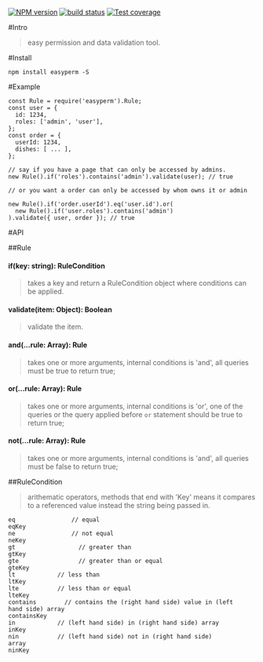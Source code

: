 [![NPM version][npm-image]][npm-url]
[![build status][travis-image]][travis-url]
[![Test coverage][coveralls-image]][coveralls-url]

#Intro

> easy permission and data validation tool.

#Install

`npm install easyperm -S`

#Example

```
const Rule = require('easyperm').Rule;
const user = {
  id: 1234,
  roles: ['admin', 'user'],
};
const order = {
  userId: 1234,
  dishes: [ ... ],
};

// say if you have a page that can only be accessed by admins.
new Rule().if('roles').contains('admin').validate(user); // true

// or you want a order can only be accessed by whom owns it or admin

new Rule().if('order.userId').eq('user.id').or(
  new Rule().if('user.roles').contains('admin')
).validate({ user, order }); // true

```

#API

##Rule

#### if(key: string): RuleCondition
> takes a key and return a RuleCondition object where conditions can be applied.

#### validate(item: Object): Boolean
> validate the item.

#### and(...rule: Array<Rule>): Rule
> takes one or more arguments, internal conditions is 'and', all queries must be true to return true;

#### or(...rule: Array<Rule>): Rule
> takes one or more arguments, internal conditions is 'or', one of the queries or the query applied before `or` statement should be true to return true;


#### not(...rule: Array<Rule>): Rule
> takes one or more arguments, internal conditions is 'and', all queries must be false to return true;
> 

##RuleCondition

> arithematic operators, methods that end with 'Key' means it compares to a referenced value instead the string being passed in.


```
eq                // equal
eqKey
ne                // not equal
neKey
gt                  // greater than
gtKey
gte                 // greater than or equal
gteKey
lt            // less than
ltKey
lte           // less than or equal
lteKey
contains        // contains the (right hand side) value in (left              hand side) array              
containsKey
in            // (left hand side) in (right hand side) array 
inKey
nin           // (left hand side) not in (right hand side)              array 
ninKey
```

[npm-image]: https://img.shields.io/npm/v/easyperm.svg?style=flat-square
[npm-url]: https://www.npmjs.com/package/easyperm
[travis-image]: https://img.shields.io/travis/joesonw/easyperm/master.svg?style=flat-square
[travis-url]: https://travis-ci.org/joesonw/easyperm
[coveralls-image]: https://img.shields.io/coveralls/joesonw/easyperm/master.svg?style=flat-square
[coveralls-url]: https://coveralls.io/r/joesonw/easyperm?branch=master
